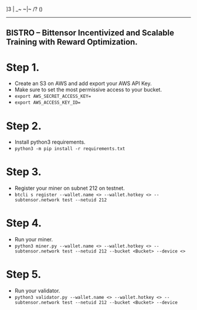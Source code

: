 ]3 | _\~ ~|~ /? () 
                                        
---
BISTRO – Bittensor Incentivized and Scalable Training with Reward Optimization. 
---

# Step 1.
  - Create an S3 <Bucket> on AWS and add export your AWS API Key.
  - Make sure to set the most permissive access to your bucket.
  - `export AWS_SECRET_ACCESS_KEY=`
  - `export AWS_ACCESS_KEY_ID=`

# Step 2.
  - Install python3 requirements.
  - `python3 -m pip install -r requirements.txt`

# Step 3. 
  - Register your miner on subnet 212 on testnet.
  - `btcli s register --wallet.name <> --wallet.hotkey <> --subtensor.network test --netuid 212`

# Step 4.
  - Run your miner.
  - `python3 miner.py --wallet.name <> --wallet.hotkey <> --subtensor.network test --netuid 212 --bucket <Bucket> --device <>`

# Step 5.
  - Run your validator.
  - `python3 validator.py --wallet.name <> --wallet.hotkey <> --subtensor.network test --netuid 212 --bucket <Bucket> --device`

